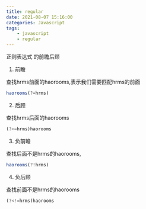 ```yaml
---
title: regular
date: 2021-08-07 15:16:00
categories: Javascript
tags:
    - javascript
    - regular
---
```


正则表达式 的前瞻后顾

1. 前瞻

查找hrms前面的haorooms,表示我们需要匹配hrms的前面

```javascript
haorooms(?=hrms) 
```

2. 后顾

查找hrms后面的haorooms

```javascript
(?<=hrms)haorooms 
```

3. 负前瞻

查找后面不是hrms的haorooms,

```javascript
haorooms(?!hrms) 
```

4. 负后顾

查找前面不是hrms的haorooms

```javascript
(?<!=hrms)haorooms 
```

